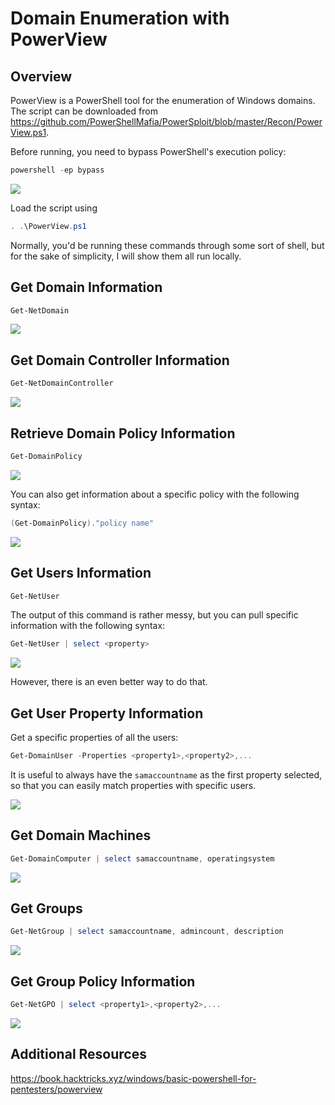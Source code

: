 # Domain Enumeration with PowerView

## Overview

PowerView is a PowerShell tool for the enumeration of Windows domains. The script can be downloaded from https://github.com/PowerShellMafia/PowerSploit/blob/master/Recon/PowerView.ps1.

Before running, you need to bypass PowerShell's execution policy:

```powershell
powershell -ep bypass
```

![](<../../Post Exploitation/Active Directory (AD)/Resources/Images/powershell-ep-bypass.png>)

Load the script using

```powershell
. .\PowerView.ps1
```

Normally, you'd be running these commands through some sort of shell, but for the sake of simplicity, I will show them all run locally.

## Get Domain Information

```powershell
Get-NetDomain
```

![](<../../Post Exploitation/Active Directory (AD)/Resources/Images/getnetdomain.png>)

## Get Domain Controller Information

```powershell
Get-NetDomainController
```

![](<../../Post Exploitation/Active Directory (AD)/Resources/Images/getnetdomaincontroller.png>)

## Retrieve Domain Policy Information

```powershell
Get-DomainPolicy
```

![](<../../Post Exploitation/Active Directory (AD)/Resources/Images/getdomainpolicy.png>)

You can also get information about a specific policy with the following syntax:

```powershell
(Get-DomainPolicy)."policy name"
```

![](<../../Post Exploitation/Active Directory (AD)/Resources/Images/getsystemaccessdomainpolicy.png>)

## Get Users Information

```powershell
Get-NetUser
```

The output of this command is rather messy, but you can pull specific information with the following syntax:

```powershell
Get-NetUser | select <property>
```

![](<../../Post Exploitation/Active Directory (AD)/Resources/Images/getnetusersamaccname.png>)

However, there is an even better way to do that.

## Get User Property Information

Get a specific properties of all the users:

```powershell
Get-DomainUser -Properties <property1>,<property2>,...
```

It is useful to always have the `samaccountname` as the first property selected, so that you can easily match properties with specific users.

![](<../../Post Exploitation/Active Directory (AD)/Resources/Images/getdomainuserproperty.png>)

## Get Domain Machines

```powershell
Get-DomainComputer | select samaccountname, operatingsystem
```

![](<../../Post Exploitation/Active Directory (AD)/Resources/Images/getdomaincomputers.png>)

## Get Groups

```powershell
Get-NetGroup | select samaccountname, admincount, description
```

![](<../../Post Exploitation/Active Directory (AD)/Resources/Images/getdomaingroups.png>)

## Get Group Policy Information

```powershell
Get-NetGPO | select <property1>,<property2>,...
```

![](<../../Post Exploitation/Active Directory (AD)/Resources/Images/getnetgpo.png>)

## Additional Resources

https://book.hacktricks.xyz/windows/basic-powershell-for-pentesters/powerview
